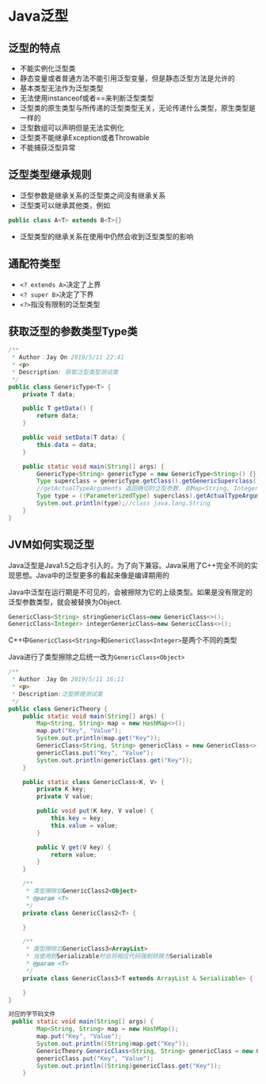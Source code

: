 # Java泛型

## 泛型的特点

* 不能实例化泛型类
* 静态变量或者普通方法不能引用泛型变量，但是静态泛型方法是允许的
* 基本类型无法作为泛型类型
* 无法使用instanceof或者==来判断泛型类型
* 泛型类的原生类型与所传递的泛型类型无关，无论传递什么类型，原生类型是一样的
* 泛型数组可以声明但是无法实例化
* 泛型类不能继承Exception或者Throwable
* 不能捕获泛型异常

## 泛型类型继承规则

* 泛型参数是继承关系的泛型类之间没有继承关系
* 泛型类可以继承其他类，例如

```java
public class A<T> extends B<T>{}
```

* 泛型类型的继承关系在使用中仍然会收到泛型类型的影响

## 通配符类型

* `<? extends A>`决定了上界
* `<? super B>`决定了下界
* `<?>`指没有限制的泛型类型

## 获取泛型的参数类型Type类

```java
/**
 * Author：Jay On 2019/5/11 22:41
 * <p>
 * Description: 获取泛型类型测试类
 */
public class GenericType<T> {
    private T data;

    public T getData() {
        return data;
    }

    public void setData(T data) {
        this.data = data;
    }

    public static void main(String[] args) {
        GenericType<String> genericType = new GenericType<String>() {};
        Type superclass = genericType.getClass().getGenericSuperclass();
        //getActualTypeArguments 返回确切的泛型参数, 如Map<String, Integer>返回[String, Integer]
        Type type = ((ParameterizedType) superclass).getActualTypeArguments()[0]; 
        System.out.println(type);//class java.lang.String
    }
}
```

## JVM如何实现泛型

Java泛型是Java1.5之后才引入的，为了向下兼容。Java采用了C++完全不同的实现思想。Java中的泛型更多的看起来像是编译期用的

Java中泛型在运行期是不可见的，会被擦除为它的上级类型。如果是没有限定的泛型参数类型，就会被替换为Object.

```java
GenericClass<String> stringGenericClass=new GenericClass<>();
GenericClass<Integer> integerGenericClass=new GenericClass<>();
```

C++中`GenericClass<String>`和`GenericClass<Integer>`是两个不同的类型

Java进行了类型擦除之后统一改为`GenericClass<Object>`

```java
/**
 * Author：Jay On 2019/5/11 16:11
 * <p>
 * Description:泛型原理测试类
 */
public class GenericTheory {
    public static void main(String[] args) {
        Map<String, String> map = new HashMap<>();
        map.put("Key", "Value");
        System.out.println(map.get("Key"));
        GenericClass<String, String> genericClass = new GenericClass<>();
        genericClass.put("Key", "Value");
        System.out.println(genericClass.get("Key"));
    }

    public static class GenericClass<K, V> {
        private K key;
        private V value;

        public void put(K key, V value) {
            this.key = key;
            this.value = value;
        }

        public V get(V key) {
            return value;
        }
    }

    /**
     * 类型擦除后GenericClass2<Object>
     * @param <T>
     */
    private class GenericClass2<T> {

    }

    /**
     * 类型擦除后GenericClass3<ArrayList>
     * 当使用到Serializable时会将相应代码强制转换为Serializable
     * @param <T>
     */
    private class GenericClass3<T extends ArrayList & Serializable> {

    }
}

对应的字节码文件
 public static void main(String[] args) {
        Map<String, String> map = new HashMap();
        map.put("Key", "Value");
        System.out.println((String)map.get("Key"));
        GenericTheory.GenericClass<String, String> genericClass = new GenericTheory.GenericClass();
        genericClass.put("Key", "Value");
        System.out.println((String)genericClass.get("Key"));
    }
```
